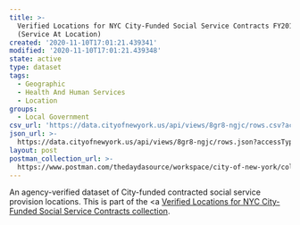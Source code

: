 ```yaml
---
title: >-
  Verified Locations for NYC City-Funded Social Service Contracts FY2018
  (Service At Location)
created: '2020-11-10T17:01:21.439341'
modified: '2020-11-10T17:01:21.439348'
state: active
type: dataset
tags:
  - Geographic
  - Health And Human Services
  - Location
groups:
  - Local Government
csv_url: 'https://data.cityofnewyork.us/api/views/8gr8-ngjc/rows.csv?accessType=DOWNLOAD'
json_url: >-
  https://data.cityofnewyork.us/api/views/8gr8-ngjc/rows.json?accessType=DOWNLOAD
layout: post
postman_collection_url: >-
  https://www.postman.com/thedaydasource/workspace/city-of-new-york/collection/15909983-d1689cd9-9001-4aa2-bfa8-d062f2c81bf8
---
```

An agency-verified dataset of City-funded contracted social service provision locations.
This is part of the <a <a href='https://data.cityofnewyork.us/browse?Data-Collection_Data-Collection=Verified+Locations+for+NYC+City-Funded+Social+Service+Contracts'>Verified Locations for NYC City-Funded Social Service Contracts collection</a>.
